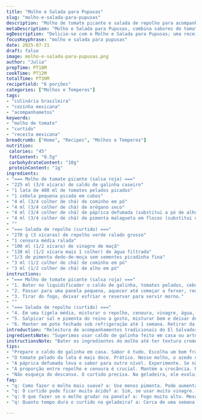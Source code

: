 ```yaml
---
title: "Molho e Salada para Pupusas"
slug: "molho-e-salada-para-pupusas"
description: "Molho de tomate picante e salada de repolho para acompanhar pupusas recheadas de camarão e queijo. Molho feito com tomates em cubos, caldo de galinha, especiarias mexicanas e pimenta. Salada fresca com repolho ralado, cenoura, jalapeño, vinagre e toque de cominho, para contrastar o recheado quente das pupusas. Ingredientes alternativos trocados para brasilidade e personalidade, tempos ajustados para dar liga certa e sabor concentrado."
metaDescription: "Molho e Salada para Pupusas, combina sabores de tomate picante e repolho fresco, perfeito para acompanhar pupusas recheadas."
ogDescription: "Delicie-se com o Molho e Salada para Pupusas; uma receita vibrante que une sabor e frescor em cada garfada."
focusKeyphrase: "molho e salada para pupusas"
date: 2025-07-21
draft: false
image: molho-e-salada-para-pupusas.png
author: "Julia"
prepTime: PT18M
cookTime: PT12M
totalTime: PT30M
recipeYield: "6 porções"
categories: ["Molhos e Temperos"]
tags:
- "culinária brasileira"
- "cozinha mexicana"
- "acompanhametos"
keywords:
- "molho de tomate"
- "curtido"
- "receita mexicana"
breadcrumb: ["Home", "Recipes", "Molhos e Temperos"]
nutrition: 
 calories: "45"
 fatContent: "0.5g"
 carbohydrateContent: "10g"
 proteinContent: "1g"
ingredients:
- "=== Molho de tomate picante (salsa roja) ==="
- "225 ml (3/4 xícara) de caldo de galinha caseiro"
- "1 lata de 400 ml de tomates pelados picados"
- "1 cebola pequena picada em cubos"
- "4 ml (3/4 colher de chá) de cominho em pó"
- "4 ml (3/4 colher de chá) de orégano seco"
- "4 ml (3/4 colher de chá) de páprica defumada (substitui a pó de alho)"
- "4 ml (3/4 colher de chá) de pimenta malagueta em flocos (substitui os flocos de pimenta)"
- ""
- "=== Salada de repolho (curtido) ==="
- "270 g (3 xícaras) de repolho verde ralado grosso"
- "1 cenoura média ralada"
- "100 ml (1/2 xícara) de vinagre de maçã"
- "130 ml (1/2 xícara mais 1 colher) de água filtrada"
- "1/3 de pimenta dedo-de-moça sem sementes picadinha fina"
- "3 ml (1/2 colher de chá) de cominho em pó"
- "3 ml (1/2 colher de chá) de alho em pó"
instructions:
- "=== Molho de tomate picante (salsa roja) ==="
- "1. Bater no liquidificador o caldo de galinha, tomates pelados, cebola, cominho, orégano, páprica e flocos de pimenta até obter um creme grosso, nada liso demais."
- "2. Passar para uma panela pequena, aquecer até começar a ferver, reduzir o fogo e deixar cozinhar por 7 minutos. Mexer de vez em quando para não grudar. Ajustar sal e pimenta."
- "3. Tirar do fogo, deixar esfriar e reservar para servir morno."
- ""
- "=== Salada de repolho (curtido) ==="
- "4. Em uma tigela média, misturar o repolho, cenoura, vinagre, água, pimenta dedo-de-moça, cominho e alho em pó."
- "5. Salpicar sal e pimenta do reino a gosto, misturar bem e deixar descansar por pelo menos 20 minutos na geladeira. Mexer na metade do tempo para incorporar."
- "6. Manter em pote fechado sob refrigeração até 1 semana. Retirar da geladeira 20 minutos antes de servir para amaciar o sabor."
introduction: "Releitura de acompanhamentos tradicionais do El Salvador, com sangue brazuca. Molho vermelho ardido, textura rústica, pra deixar o recheio de camarão e queijo das pupusas com pegada mais intensa e vibrante. O caldo de galinha vira base, segura o sabor da pimenta e da páprica, que entra defumada pra dar outra dimensão—mais quente, mais aconchego. Salada de repolho, ou curtido na língua local, ganha força com o vinagre de maçã e a ardência do dedo-de-moça, que é mais comum no Sudeste brasileiro. Tudo junto, o contraste de quente, ácido e crocante. Porém, nada muito rebuscado. É rápido, é prático, combina com dia corrido e almoço rápido. Dá pra fazer no fogão e deixar apurar tranquilo enquanto prepara o resto. No fim, o que fica é textura e sabor marcante, que não pesa. Pode usar esse molho pra qualquer coisa, até em tapioca recheada, vai bem no verão, inverno ou qualquer dia. A geladeira é sua amiga, deixa tudo pronto. Salada rende bastante, conserva fácil, melhora no tempo. No Brasil, combinar sabores e texturas é parte da alma do prato. Aqui, não foi diferente."
ingredientsNote: "Sugerimos usar caldo de galinha feito em casa ou artesanal, bem temperado para segurar o sabor do molho. O tomate em lata fica mais doce e homogêneo, facilita, evita aquele toque ácido do tomate fresco em época ruim. A páprica defumada substitui o pó de alho do original e traz um sabor mais brasileiro, mas pode trocar por outro tempero defumado ou até fumo (tempero). Pimenta malagueta em flocos é mais comum aqui que os flocos de pimenta mexicana. Na salada, o vinagre de maçã é mais acessível e tem acidez equilibrada. Usar dedo-de-moça no lugar do jalapeño dá uma ardência diferente, menos amarga. A proporção de repolho e cenoura mantém crocância, mas o ralado grosso na peça verde ajuda a criar uma textura resistente ao vinagre, sem murchar rápido. Água e vinagre ratio ajustado para equilíbrio ácido e leveza na acidez. Ao guardar, a geladeira deve estar fria para conservar a crocância da salada e evitar que o molho perca consistência. Ingredientes são versáteis: troca o repolho verde por roxo, muda o vinagre, mexe no nível de pimenta. Tudo no seu tempo e gosto."
instructionsNote: "Bater os ingredientes do molho até ter textura cremosa, mas não totalmente lisa. Essa rusticidade ajuda a dar corpo e sensação de molho artesanal, nada engessado. Cozinhar em fogo médio-baixo para manter aroma, evitar que o tomate azede e misturar sempre para não queimar no fundo. Ajustar sabor no final, pimenta, sal ou até um toque de açúcar se necessário. No curtido, misturar todos os ingredientes sem pressa, deixando os sabores se infiltrar. Deixar repousar pelo menos 20 minutos, mexendo meia vez para distribuir tudo, realça. Geladeira ajuda a intensificar, o frio sela a acidez. Servir na temperatura ambiente pra beleza do sabor, não frio demais pra não perder o frescor. Pode conservar bem fechada até 1 semana, mas a crocância e o sabor aparecem mesmo entre o segundo e terceiro dia. Ensinar assim dá autonomia: melhor no tempo. Pra quem vai fazer primeiro, dá para preparar o molho enquanto o curtido descansa. Organização é chave na cozinha, mesmo na receita mais simples. Sem stress, sem pressa. Demanda baixa, resultado alto."
tips:
- "Prepare o caldo de galinha em casa. Sabor é tudo. Escolha um bom frango, coloque em água fria e tempere a gosto. Deixe cozinhar até ferver. A base do molho vem dele. Simples. Economiza e melhora o sabor."
- "O tomate pelado da lata é mais doce. Prático. Nesse molho, o azedo do fresco nem sempre funciona. Usar pronto evita surpresas. Mas, frescos também funcionam. Conhece bem seu tomate."
- "A páprica defumada leva o sabor para outro nível. Experimente. Se não tiver, outro tempero pode fazer parte. Ou fume seu próprio tempero. Um pouco mais de fumaça é interessante."
- "A proporção entre repolho e cenoura é crucial. Mantém a crocância. Rale grosso o repolho. Não deixe murchar fácil. A textura faz diferença na salada. Chegando ao equilíbrio ideal é essencial."
- "Não esqueça do descanso. O curtido precisa. Na geladeira, ele evolui. Espere ao menos 20 minutos. Sal e pimenta são importantes na finalização. Eles vão realçar todos os sabores da salada também."
faq:
- "q: Como fazer o molho mais suave? a: Use menos pimenta. Pode aumentar caldo e tomate. A textura muda, mas o gosto fica bom. Experimente várias combinações."
- "q: O curtido pode ficar muito ácido? a: Sim, se usar muito vinagre. Consulte o equilíbrio. Misture mais água se necessário. Dedo-de-moça é ardido; cuidado no uso."
- "q: O que fazer se o molho grudar na panela? a: Fogo muito alto. Mexa sempre. Se grudar, coloque um pouco de água. Retire do fogo se necessário."
- "q: Quanto tempo dura o curtido na geladeira? a: Cerca de uma semana. Pode ser mantido em pote fechado. Refrigeração é a chave. O frio melhora o sabor, mas o ideal é consumir antes."

---
```

